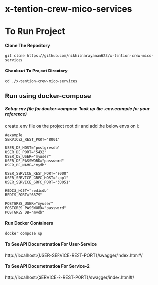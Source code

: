 # x-tention-crew-mico-services

# To Run Project

#### Clone The Repository
```
git clone https://github.com/nikhilnarayanan623/x-tention-crew-mico-services
```
#### Checkout To Project Directory
```
cd ./x-tention-crew-mico-services
```
## Run using docker-compose

##### Setup env file for docker-compose (look up the .env.example for your reference)
create .env file on the project root dir and add the below envs on it
```.env
#example
SERVICE2_REST_PORT="8001"

USER_DB_HOST="postgresdb"
USER_DB_PORT="5432"
USER_DB_USER="myuser"
USER_DB_PASSWORD="password"
USER_DB_NAME="mydb"

USER_SERVICE_REST_PORT="8000"
USER_SERVICE_GRPC_HOST="app1"
USER_SERVICE_GRPC_PORT="50051"

REDIS_HOST="redisdb"
REDIS_PORT="6379"

POSTGRES_USER="myuser"
POSTGRES_PASSWORD="password"
POSTGRES_DB="mydb"
```
#### Run Docker Containers
```
docker compose up
```
#### To See API Documetnation For User-Service
http://localhost:{USER-SERVICE-REST-PORT}/swagger/index.html#/

#### To See API Documetnation For Service-2
http://localhost:{SERVICE-2-REST-PORT}/swagger/index.html#/
